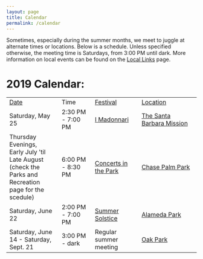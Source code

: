 ```yaml
---
layout: page
title: Calendar
permalink: /calendar
---
```


Sometimes, especially during the summer months, we meet to
juggle at alternate times or locations. Below is a schedule.
Unless specified otherwise, the meeting time is Saturdays, from
3:00 PM until dark. More information on local events can be found
on the <a href="/local-links">Local Links</a> page.

# 2019 Calendar:
<table border="0" cellpadding="4" cellspacing="0" width="797">
  <tbody>
    <tr>
      <td height="0" width="200"><u>Date</u></td>
      <td style="width: 137px;">Time</td>
      <td style="width: 158px;" height="0"><u>Festival</u></td>
      <td style="width: 272px;" height="1"><u>Location</u></td>
    </tr>
    <tr>
      <td height="0" width="200">Saturday, May 25</td>
      <td style="width: 137px;">2:30 PM - 7:00 PM</td>
      <td style="width: 158px;" height="0"><a href="http://www.imadonnarifestival.com/" target="_blank">I
          Madonnari</a></td>
      <td style="width: 272px;" height="1"><a href="../html/locations.html">The Santa Barbara Mission</a></td>
    </tr>
    <tr>
      <td height="0" width="200">Thursday Evenings,<br>
        Early July 'til Late August (check the Parks and Recreation page for the scedule)</td>
      <td style="width: 137px;">6:00 PM - 8:30 PM</td>
      <td style="width: 158px;" height="0"><a
          href="http://www.santabarbaraca.gov/gov/depts/parksrec/recreation/events/parkrec/concerts.asp"
          target="_blank">Concerts in the Park</a></td>
      <td style="width: 272px;" height="1"><a href="../html/locations.html">Chase Palm Park</a></td>
    </tr>
    <tr>
      <td height="0" width="200">Saturday, June 22</td>
      <td style="width: 137px;">2:00 PM - 7:00 PM</td>
      <td style="width: 158px;" height="0"><a href="http://www.solsticeparade.com" target="_blank">Summer
          Solstice</a></td>
      <td style="width: 272px;" height="1"><a href="../html/locations.html">Alameda Park</a></td>
    </tr>
    <tr>
      <td height="0" width="200">Saturday, June 14 - Saturday, Sept. 21</td>
      <td style="width: 137px;">3:00 PM - dark</td>
      <td style="width: 158px;" height="0">Regular summer meeting</td>
      <td style="width: 272px;" height="1"><a href="../html/locations.html">Oak Park</a></td>
    </tr>
  </tbody>
</table>
